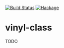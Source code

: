 [![Build Status](https://secure.travis-ci.org/sboosali/vinyl-class.svg)](http://travis-ci.org/sboosali/vinyl-class)
[![Hackage](https://img.shields.io/hackage/v/vinyl-class.svg)](https://hackage.haskell.org/package/vinyl-class)

# vinyl-class

TODO